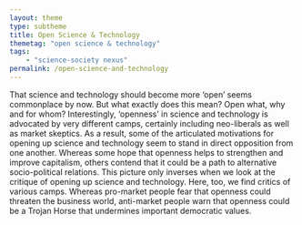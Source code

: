 ```yaml
---
layout: theme
type: subtheme
title: Open Science & Technology
themetag: "open science & technology"
tags: 
    - "science-society nexus"
permalink: /open-science-and-technology
---
```


That science and technology should become more ‘open’ seems commonplace by now. But what exactly does this mean? Open what, why and for whom? Interestingly, ‘openness’ in science and technology is advocated by very different camps, certainly including neo-liberals as well as market skeptics. As a result, some of the articulated motivations for opening up science and technology seem to stand in direct opposition from one another. Whereas some hope that openness helps to strengthen and improve capitalism, others contend that it could be a path to alternative socio-political relations. This picture only inverses when we look at the critique of opening up science and technology. Here, too, we find critics of various camps. Whereas pro-market people fear that openness could threaten the business world, anti-market people warn that openness could be a Trojan Horse that undermines important democratic values.